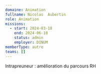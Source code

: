 ```yaml
---
domaine: Animation
fullname: Nicolas  Aubertin
role: Animation
missions:
  - start: 2024-03-18
    end: 2024-06-18
    status: admin
    employer: DINUM
memberType: autre
teams: []
---
```

Intrapreuneur : amélioration du parcours RH
